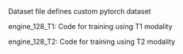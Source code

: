 
Dataset file defines custom pytorch dataset

engine_128_T1: Code for training using T1 modality

engine_128_T2: Code for training using T2 modality
